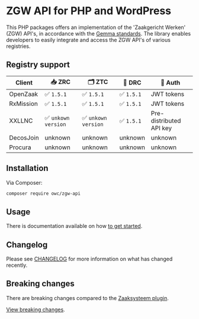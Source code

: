 # ZGW API for PHP and WordPress

This PHP packages offers an implementation of the 'Zaakgericht Werken' (ZGW) API's, in accordance with the [Gemma standards](https://vng-realisatie.github.io/gemma-zaken/standaard/). The library enables developers to easily integrate and access the ZGW API's of various registries.

## Registry support

| Client | 📥 ZRC | 🗂️ ZTC | 📄 DRC | 🔐 Auth |
|--|--|--|--|--|
| OpenZaak | ✅ `1.5.1` | ✅ `1.5.1` | ✅ `1.5.1` | JWT tokens |
| RxMission | ✅ `1.5.1` | ✅ `1.5.1` | ✅ `1.5.1` | JWT tokens |
| XXLLNC | ✅ `unkown version` | ✅ `unkown version` | ✅ `1.5.1` | Pre-distributed API key |
| DecosJoin | unknown | unknown | unknown | unknown |
| Procura | unknown | unknown | unknown |unknown |

## Installation

Via Composer:

```sh
composer require owc/zgw-api
```

## Usage

There is documentation available on how [to get started](docs/getting-started/index.md).

## Changelog

Please see [CHANGELOG](CHANGELOG.md) for more information on what has changed recently.

## Breaking changes

There are breaking changes compared to the [Zaaksysteem plugin](https://github.com/openwebconcept/plugin-owc-gravityforms-zaaksysteem).

[View breaking changes](docs/breaking-changes.md).